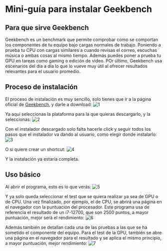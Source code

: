 # Mini-guía para instalar Geekbench

## Para que sirve Geekbench
Geekbench es un benchmark que permite comprobar como se comportan los componentes de tu equipo bajo cargas normales de trabajo. Poniendo a prueba tu CPU con cargas similares a cuando revisas el correo, escuchas música o ambas cosas al mismo tiempo. Además puedes poner a prueba tu GPU en tareas como gaming o edición de video. POr último, Geekbench usa escenarios del día a día lo que lo vueve muy útil al ofrecer resultados relevantes para el usuario promedio.

## Proceso de instalación
El proceso de instalación es muy sencillo, solo tienes que ir a la página oficial de [Geekbench](https://www.geekbench.com), y darle a download:
![1](1.jpg)

Ya aquí seleccionas la plataforma para la que quieras descargarlo, y la seleccionas:
![2](2.jpg)

Con el instalador descargado solo falta hacerle click y seguir todos los pasos que el instalador va dando al usuario, como elegir donde instalarlo:
![3](3.jpg)

 O si quiere crear un shortcut:
![4](4.jpg)
 
 Y la instalación ya estaría completa.

 ## Uso básico
Al abrir el programa, esto es lo que verás:
![5](5.jpg)

Y ya solo queda seleccionar el test que se quiera realizar ya sea de GPU o de CPU. Una vez finalizado, por ejemplo, el de CPU, se abrirá una página en el navegador con la puntuación del procesador. Este programa usa de referencia el resultado de un i7-12700, que son 2500 puntos, a mayor puntuación, mejor será el rendimiento:
![6](6.jpg)

Además también se detallan cada una de las pruebas a las que se ha sometido el componente del equipo. Para el test de la GPU, también se abre una página en el navegador para el resultado y se aplica el mismo principio, a mayor puntuación, mejor rendimiento:
![7](7.jpg)